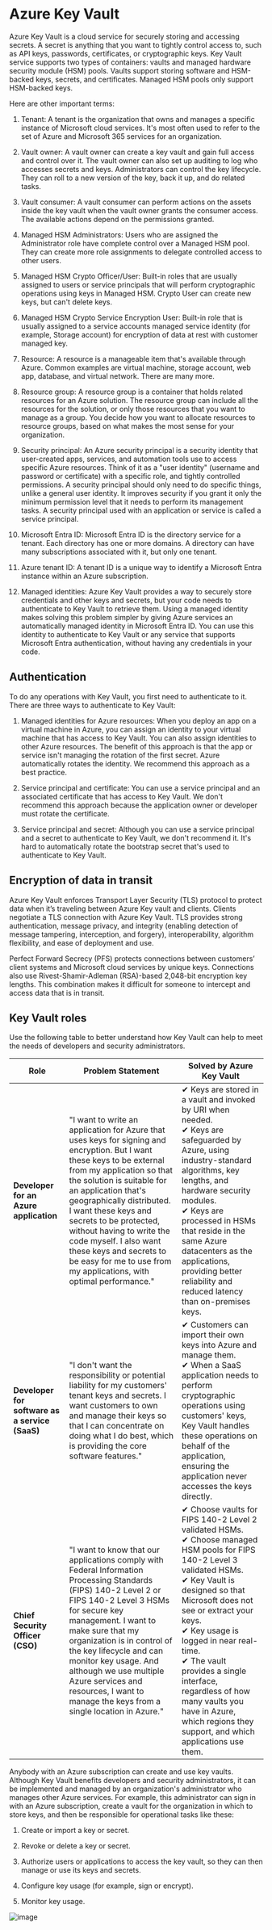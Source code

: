# Azure Key Vault

Azure Key Vault is a cloud service for securely storing and accessing secrets. A secret is anything that you want to tightly control access to, such as API keys, passwords, certificates, or cryptographic keys. Key Vault service supports two types of containers: vaults and managed hardware security module (HSM) pools. Vaults support storing software and HSM-backed keys, secrets, and certificates. Managed HSM pools only support HSM-backed keys.

Here are other important terms:

1) Tenant: A tenant is the organization that owns and manages a specific instance of Microsoft cloud services. It's most often used to refer to the set of Azure and Microsoft 365 services for an organization.

2) Vault owner: A vault owner can create a key vault and gain full access and control over it. The vault owner can also set up auditing to log who accesses secrets and keys. Administrators can control the key lifecycle. They can roll to a new version of the key, back it up, and do related tasks.

3) Vault consumer: A vault consumer can perform actions on the assets inside the key vault when the vault owner grants the consumer access. The available actions depend on the permissions granted.

4) Managed HSM Administrators: Users who are assigned the Administrator role have complete control over a Managed HSM pool. They can create more role assignments to delegate controlled access to other users.

5) Managed HSM Crypto Officer/User: Built-in roles that are usually assigned to users or service principals that will perform cryptographic operations using keys in Managed HSM. Crypto User can create new keys, but can't delete keys.

6) Managed HSM Crypto Service Encryption User: Built-in role that is usually assigned to a service accounts managed service identity (for example, Storage account) for encryption of data at rest with customer managed key.

7) Resource: A resource is a manageable item that's available through Azure. Common examples are virtual machine, storage account, web app, database, and virtual network. There are many more.

8) Resource group: A resource group is a container that holds related resources for an Azure solution. The resource group can include all the resources for the solution, or only those resources that you want to manage as a group. You decide how you want to allocate resources to resource groups, based on what makes the most sense for your organization.

9) Security principal: An Azure security principal is a security identity that user-created apps, services, and automation tools use to access specific Azure resources. Think of it as a "user identity" (username and password or certificate) with a specific role, and tightly controlled permissions. A security principal should only need to do specific things, unlike a general user identity. It improves security if you grant it only the minimum permission level that it needs to perform its management tasks. A security principal used with an application or service is called a service principal.

10) Microsoft Entra ID: Microsoft Entra ID is the directory service for a tenant. Each directory has one or more domains. A directory can have many subscriptions associated with it, but only one tenant.

11) Azure tenant ID: A tenant ID is a unique way to identify a Microsoft Entra instance within an Azure subscription.

12) Managed identities: Azure Key Vault provides a way to securely store credentials and other keys and secrets, but your code needs to authenticate to Key Vault to retrieve them. Using a managed identity makes solving this problem simpler by giving Azure services an automatically managed identity in Microsoft Entra ID. You can use this identity to authenticate to Key Vault or any service that supports Microsoft Entra authentication, without having any credentials in your code.

## Authentication

To do any operations with Key Vault, you first need to authenticate to it. There are three ways to authenticate to Key Vault:

1) Managed identities for Azure resources: When you deploy an app on a virtual machine in Azure, you can assign an identity to your virtual machine that has access to Key Vault. You can also assign identities to other Azure resources. The benefit of this approach is that the app or service isn't managing the rotation of the first secret. Azure automatically rotates the identity. We recommend this approach as a best practice.

2) Service principal and certificate: You can use a service principal and an associated certificate that has access to Key Vault. We don't recommend this approach because the application owner or developer must rotate the certificate.

3) Service principal and secret: Although you can use a service principal and a secret to authenticate to Key Vault, we don't recommend it. It's hard to automatically rotate the bootstrap secret that's used to authenticate to Key Vault.

## Encryption of data in transit

Azure Key Vault enforces Transport Layer Security (TLS) protocol to protect data when it’s traveling between Azure Key vault and clients. Clients negotiate a TLS connection with Azure Key Vault. TLS provides strong authentication, message privacy, and integrity (enabling detection of message tampering, interception, and forgery), interoperability, algorithm flexibility, and ease of deployment and use.

Perfect Forward Secrecy (PFS) protects connections between customers’ client systems and Microsoft cloud services by unique keys. Connections also use Rivest-Shamir-Adleman (RSA)-based 2,048-bit encryption key lengths. This combination makes it difficult for someone to intercept and access data that is in transit.

## Key Vault roles

Use the following table to better understand how Key Vault can help to meet the needs of developers and security administrators.

| Role | Problem Statement | Solved by Azure Key Vault |
|------|------------------|--------------------------|
| **Developer for an Azure application** | "I want to write an application for Azure that uses keys for signing and encryption. But I want these keys to be external from my application so that the solution is suitable for an application that's geographically distributed. I want these keys and secrets to be protected, without having to write the code myself. I also want these keys and secrets to be easy for me to use from my applications, with optimal performance." | ✔ Keys are stored in a vault and invoked by URI when needed. <br> ✔ Keys are safeguarded by Azure, using industry-standard algorithms, key lengths, and hardware security modules. <br> ✔ Keys are processed in HSMs that reside in the same Azure datacenters as the applications, providing better reliability and reduced latency than on-premises keys. |
| **Developer for software as a service (SaaS)** | "I don't want the responsibility or potential liability for my customers' tenant keys and secrets. I want customers to own and manage their keys so that I can concentrate on doing what I do best, which is providing the core software features." | ✔ Customers can import their own keys into Azure and manage them. <br> ✔ When a SaaS application needs to perform cryptographic operations using customers' keys, Key Vault handles these operations on behalf of the application, ensuring the application never accesses the keys directly. |
| **Chief Security Officer (CSO)** | "I want to know that our applications comply with Federal Information Processing Standards (FIPS) 140-2 Level 2 or FIPS 140-2 Level 3 HSMs for secure key management. I want to make sure that my organization is in control of the key lifecycle and can monitor key usage. And although we use multiple Azure services and resources, I want to manage the keys from a single location in Azure." | ✔ Choose vaults for FIPS 140-2 Level 2 validated HSMs. <br> ✔ Choose managed HSM pools for FIPS 140-2 Level 3 validated HSMs. <br> ✔ Key Vault is designed so that Microsoft does not see or extract your keys. <br> ✔ Key usage is logged in near real-time. <br> ✔ The vault provides a single interface, regardless of how many vaults you have in Azure, which regions they support, and which applications use them. |

Anybody with an Azure subscription can create and use key vaults. Although Key Vault benefits developers and security administrators, it can be implemented and managed by an organization's administrator who manages other Azure services. For example, this administrator can sign in with an Azure subscription, create a vault for the organization in which to store keys, and then be responsible for operational tasks like these:

1) Create or import a key or secret.

2) Revoke or delete a key or secret.

3) Authorize users or applications to access the key vault, so they can then manage or use its keys and secrets.

4) Configure key usage (for example, sign or encrypt).

5) Monitor key usage.

![image](https://github.com/user-attachments/assets/023f11a0-0422-444b-87b6-83f77908bfa4)

